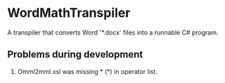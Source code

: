 # WordMathTranspiler
A transpiler that converts Word '*.docx' files into a runnable C# program.

## Problems during development
1. Omml2mml.xsl was missing &#x002A; (*) in operator list.
